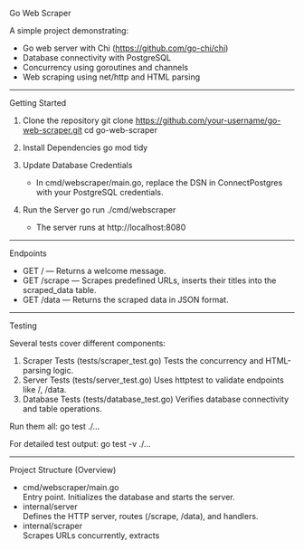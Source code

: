 Go Web Scraper

A simple project demonstrating:
- Go web server with Chi (https://github.com/go-chi/chi)
- Database connectivity with PostgreSQL
- Concurrency using goroutines and channels
- Web scraping using net/http and HTML parsing

-------------------------------------------------------------------

Getting Started

1. Clone the repository
   git clone https://github.com/your-username/go-web-scraper.git
   cd go-web-scraper

2. Install Dependencies
   go mod tidy

3. Update Database Credentials
   - In cmd/webscraper/main.go, replace the DSN in ConnectPostgres with your PostgreSQL credentials.

4. Run the Server
   go run ./cmd/webscraper
   - The server runs at http://localhost:8080

-------------------------------------------------------------------

Endpoints

- GET / — Returns a welcome message.
- GET /scrape — Scrapes predefined URLs, inserts their titles into the scraped_data table.
- GET /data — Returns the scraped data in JSON format.

-------------------------------------------------------------------

Testing

Several tests cover different components:

1. Scraper Tests (tests/scraper_test.go)
   Tests the concurrency and HTML-parsing logic.
2. Server Tests (tests/server_test.go)
   Uses httptest to validate endpoints like /, /data.
3. Database Tests (tests/database_test.go)
   Verifies database connectivity and table operations.

Run them all:
   go test ./...

For detailed test output:
   go test -v ./...

-------------------------------------------------------------------

Project Structure (Overview)

- cmd/webscraper/main.go  
  Entry point. Initializes the database and starts the server.  
- internal/server  
  Defines the HTTP server, routes (/scrape, /data), and handlers.  
- internal/scraper  
  Scrapes URLs concurrently, extracts <title> tags.  
- internal/database  
  Manages the PostgreSQL connection and schema setup.  
- internal/models  
  Contains the ScrapedData struct for storing parsed data.  
- tests/  
  Unit and integration tests.

-------------------------------------------------------------------

Documentation

All packages and functions include Go doc comments. You can view them in the command line:
   go doc ./...
Or simply browse the comments in each .go file.

